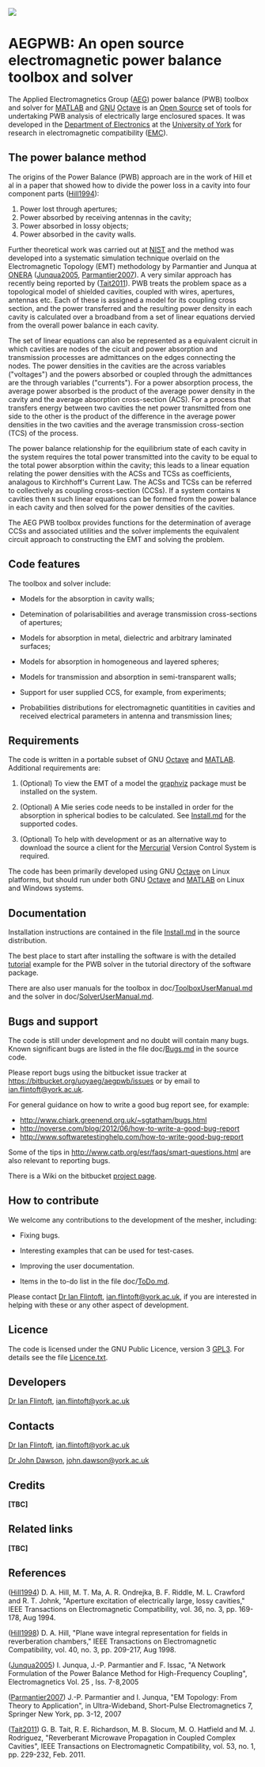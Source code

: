 ![](https://bitbucket.org/uoyaeg/aegpwb/wiki/aegpwb.jpg )

# AEGPWB: An open source electromagnetic power balance toolbox and solver

The Applied Electromagnetics Group ([AEG][]) power balance (PWB) toolbox and 
solver for [MATLAB][] and [GNU][] [Octave][] is an [Open Source][] set of tools for 
undertaking PWB analysis of electrically large enclosured spaces. It was 
developed in the [Department of Electronics][] at the [University of York][] for 
research in electromagnetic compatibility ([EMC][]).

## The power balance method

The origins of the Power Balance (PWB) approach are in the work of Hill et al in 
a paper that showed how to divide the power loss in a cavity into four component 
parts ([Hill1994][]): 

1. Power lost through apertures; 
2. Power absorbed by receiving antennas in the cavity; 
3. Power absorbed in lossy objects;
4. Power absorbed in the cavity walls.

Further theoretical work was carried out at [NIST][] and the method was 
developed into a systematic simulation technique overlaid on the Electromagnetic 
Topology (EMT) methodology by Parmantier and Junqua at [ONERA][] ([Junqua2005][], 
[Parmantier2007][]). A very similar approach has recently being reported by 
([Tait2011][]). PWB treats the problem space as a topological model of shielded 
cavities, coupled with wires, apertures, antennas etc. Each of these is assigned 
a model for its coupling cross section, and the power transferred and the 
resulting power density in each cavity is calculated over a broadband from a set 
of linear equations dervied from the overall power balance in each cavity. 

The set of linear equations can also be represented as a equivalent cicruit in 
which cavities are nodes of the cicuit and power absorption and transmission 
processes are admittances on the edges connecting the nodes. The power densities 
in the cavities are the across variables ("voltages") and the powers absorbed or 
coupled through the admittances are the through variables ("currents"). For a 
power absorption process, the average power absorbed is the product of the 
average power density in the cavity and the average absorption cross-section 
(ACS). For a process that transfers energy between two cavities the net power 
transmitted from one side to the other is the product of the difference in the 
average power densities in the two cavities and the average transmission 
cross-section (TCS) of the process.

The power balance relationship for the equilibrium state of each cavity in the 
system requires the total power transmitted into the cavity to be equal to the 
total power absorption within the cavity; this leads to a linear equation 
relating the power densities with the ACSs and TCSs as coefficients, analagous 
to Kirchhoff's Current Law. The ACSs and TCSs can be referred to collectively as 
coupling cross-section (CCSs). If a system contains `N` cavities then `N` such 
linear equations can be formed from the power balance in each cavity and then 
solved for the power densities of the cavities. 

The AEG PWB toolbox provides functions for the determination of average CCSs and 
associated utilities and the solver implements the equivalent circuit approach 
to constructing the EMT and solving the problem. 

## Code features

The toolbox and solver include:

* Models for the absorption in cavity walls;

* Detemination of polarisabilities and average transmission cross-sections of apertures;

* Models for absorption in metal, dielectric and arbitrary laminated surfaces;

* Models for absorption in homogeneous and layered spheres;

* Models for transmission and absorption in semi-transparent walls;

* Support for user supplied CCS, for example, from experiments;

* Probabilities distributions for electromagnetic quantitities in cavities and 
  received electrical parameters in antenna and transmission lines;

## Requirements

The code is written in a portable subset of GNU [Octave][] and [MATLAB][]. 
Additional requirements are:

1. (Optional) To view the EMT of a model the [graphviz][] package must be
   installed on the system.

2. (Optional) A Mie series code needs to be installed in order for the absorption
   in spherical bodies to be calculated. See [Install.md][] for the supported codes.

3. (Optional) To help with development or as an alternative way to download the 
   source a client for the [Mercurial][] Version Control System is required.

The code has been primarily developed using GNU [Octave][] on Linux platforms, 
but should run under both GNU [Octave][] and [MATLAB][] on Linux and Windows 
systems.

## Documentation

Installation instructions are contained in the file [Install.md][] in the source 
distribution.

The best place to start after installing the software is with the detailed 
[tutorial][] example for the PWB solver in the tutorial directory of the 
software package.

There are also user manuals for the toolbox in doc/[ToolboxUserManual.md][] and 
the solver in doc/[SolverUserManual.md][].

## Bugs and support

The code is still under development and no doubt will contain many bugs. Known 
significant bugs are listed in the file doc/[Bugs.md][]  in the source code. 

Please report bugs using the bitbucket issue tracker at 
<https://bitbucket.org/uoyaeg/aegpwb/issues> or by email to 
<ian.flintoft@york.ac.uk>.

For general guidance on how to write a good bug report see, for example:

* <http://www.chiark.greenend.org.uk/~sgtatham/bugs.html>
* <http://noverse.com/blog/2012/06/how-to-write-a-good-bug-report>
* <http://www.softwaretestinghelp.com/how-to-write-good-bug-report>

Some of the tips in <http://www.catb.org/esr/faqs/smart-questions.html> are also 
relevant to reporting bugs.

There is a Wiki on the bitbucket [project page](https://bitbucket.org/uoyaeg/aegpwb/wiki/). 

## How to contribute

We welcome any contributions to the development of the mesher, including:

* Fixing bugs.

* Interesting examples that can be used for test-cases.

* Improving the user documentation.

* Items in the to-do list in the file doc/[ToDo.md][].

Please contact [Dr Ian Flintoft], <ian.flintoft@york.ac.uk>, if you are 
interested in helping with these or any other aspect of development.

## Licence

The code is licensed under the GNU Public Licence, version 3 [GPL3][]. For 
details see the file [Licence.txt][].

## Developers

[Dr Ian Flintoft][], <ian.flintoft@york.ac.uk>

## Contacts

[Dr Ian Flintoft][], <ian.flintoft@york.ac.uk>

[Dr John Dawson][], <john.dawson@york.ac.uk>

## Credits

**[TBC]**

## Related links

**[TBC]**

## References

[Hill1994]: http://ieeexplore.ieee.org/xpl/articleDetails.jsp?tp=&arnumber=305461

([Hill1994]) D. A. Hill, M. T. Ma, A. R. Ondrejka, B. F. Riddle, M. L. Crawford and R. T. Johnk, 
           "Aperture excitation of electrically large, lossy cavities,"
           IEEE Transactions on Electromagnetic Compatibility, vol. 36, no. 3, pp. 169-178, Aug 1994.

[Hill1998]: http://ieeexplore.ieee.org/xpl/articleDetails.jsp?tp=&arnumber=709418

([Hill1998]) D. A. Hill, 
           "Plane wave integral representation for fields in reverberation chambers,"
           IEEE Transactions on Electromagnetic Compatibility, vol. 40, no. 3, pp. 209-217, Aug 1998.

[Junqua2005]: http://www.tandfonline.com/doi/abs/10.1080/02726340500214845

([Junqua2005]) I. Junqua, J.-P. Parmantier and F. Issac,
             "A Network Formulation of the Power Balance Method for High-Frequency Coupling",
             Electromagnetics Vol. 25 , Iss. 7-8,2005 

[Parmantier2007]: http://link.springer.com/chapter/10.1007/978-0-387-37731-5_1

([Parmantier2007]) J.-P. Parmantier and I. Junqua,
                 "EM Topology: From Theory to Application",
                 in Ultra-Wideband, Short-Pulse Electromagnetics 7, Springer New York, pp. 3-12, 2007
    
[Tait2011]: http://ieeexplore.ieee.org/xpl/login.jsp?tp=&arnumber=5491150

([Tait2011]) G. B. Tait, R. E. Richardson, M. B. Slocum, M. O. Hatfield and M. J. Rodriguez, 
           "Reverberant Microwave Propagation in Coupled Complex Cavities",
           IEEE Transactions on Electromagnetic Compatibility, vol. 53, no. 1, pp. 229-232, Feb. 2011.


[Dr Ian Flintoft]: http://www.elec.york.ac.uk/staff/idf1.html
[Dr John Dawson]: http://www.elec.york.ac.uk/staff/jfd1.html
[University of York]: http://www.york.ac.uk
[Department of Electronics]: http://www.elec.york.ac.uk
[AEG]: http://www.elec.york.ac.uk/research/physLayer/appliedEM.html
[Open Source]: http://opensource.org
[GPL3]: http://www.gnu.org/copyleft/gpl.html
[NIST]: http://www.nist.gov
[ONERA]: http://www.onera.fr/en
[GNU]: https://www.gnu.org/home.en.html
[EMC]: http://www.york.ac.uk/electronics/research/physlayer/appliedem/emc/

[Install.md]: https://bitbucket.org/uoyaeg/aegpwb/src/tip/Install.md
[tutorial]: https://bitbucket.org/uoyaeg/aegpwb/src/tip/tutorial/Tutorial.md
[ToolboxUserManual.md]: https://bitbucket.org/uoyaeg/aegpwb/src/tip/doc/ToolboxUserManual.md
[SolverUserManual.md]: https://bitbucket.org/uoyaeg/aegpwb/src/tip/doc/SolverUserManual.md
[Bugs.md]: https://bitbucket.org/uoyaeg/aegpwb/src/tip/doc/Bugs.md
[ToDo.md]: https://bitbucket.org/uoyaeg/aegpwb/src/tip/doc/ToDo.md
[Licence.txt]: https://bitbucket.org/uoyaeg/aegpwb/src/tip/Licence.txt

[graphviz]: http://www.graphviz.org
[Octave]: http://www.gnu.org/software/octave
[MATLAB]: http://www.mathworks.co.uk/products/matlab
[Mercurial]: https://www.mercurial-scm.org
